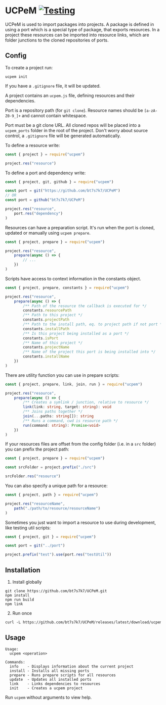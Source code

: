 # UCPeM [![Testing](https://github.com/bt7s7k7/UCPeM/workflows/Testing/badge.svg)](https://github.com/bt7s7k7/UCPeM/actions?query=workflow%3ATesting)
UCPeM is used to import packages into projects. A package is defined in using a port which is a special type of package, that exports resources. In a project these resources can be imported into resource links, which are folder junctions to the cloned repositories of ports. 

## Config
To create a project run: 
```
ucpem init
```
If you have a `.gitignore` file, it will be updated.

A project contains an `ucpem.js` file, defining resources and their dependencies. 

Port is a repository path (for `git clone`). Resource names should be `[a-zA-Z0-9_]+` and cannot contain whitespace.

Port must be a git clone URL. All cloned repos will be placed into a `ucpem_ports` folder in the root of the project. Don't worry about source control, a `.gitignore` file will be generated automatically.

To define a resource write:
```js
const { project } = require("ucpem")

project.res("resource")
```

To define a port and dependency write:
```js
const { project, git, github } = require("ucpem")

const port = git("https://github.com/bt7s7k7/UCPeM")
// OR
const port = github("bt7s7k7/UCPeM")

project.res("resource",
    port.res("dependency")
)
```

Resources can have a preparation script. It's run when the port is cloned, updated or manually using `ucpem prepare`. 
```js
const { project, prepare } = require("ucpem")

project.res("resource",
    prepare(async () => {
        // ...
    })
)
```

Scripts have access to context information in the constants object.
```js
const { project, prepare, constants } = require("ucpem")

project.res("resource",
    prepare(async () => {
        /** Path of the resource the callback is executed for */
        constants.resourcePath
        /** Path to this project */
        constants.projectPath
        /** Path to the install path, eq. to project path if not port */
        constants.installPath
        /** Is this project being installed as a port */
        constants.isPort
        /** Name of this project */
        constants.projectName
        /** Name of the project this port is being installed into */
        constants.installName
    })
)
```

There are utility function you can use in prepare scripts:
```ts
const { project, prepare, link, join, run } = require("ucpem")

project.res("resource",
    prepare(async () => {
        /** Creates a symlink / junction, relative to resource */
        link(link: string, target: string): void
        /** Joins paths together */
        join(...paths: string[]): string
        /** Runs a command, cwd is resource path */
        run(command: string): Promise<void>
    })
)
```

If your resources files are offset from the config folder (i.e. in a `src` folder) you can prefix the project path:
```js
const { project, prepare } = require("ucpem")

const srcFolder = project.prefix("./src")

srcFolder.res("resource")
```

You can also specify a unique path for a resource:
```js
const { project, path } = require("ucpem")

project.res("resourceName",
    path("./path/to/resource/resourceName")
)
```

Sometimes you just want to import a resource to use during development, like testing util scripts:
```js
const { project, git } = require("ucpem")

const port = git("../port")

project.prefix("test").use(port.res("testUtil"))
```

## Installation
1. Install globally
```
git clone https://github.com/bt7s7k7/UCPeM.git
npm install
npm run build
npm link
```
2. Run once
```html
curl -L https://github.com/bt7s7k7/UCPeM/releases/latest/download/ucpem.js | node - <arguments>
```
## Usage
```
Usage:
  ucpem <operation>

Commands:
  info    - Displays information about the current project
  install - Installs all missing ports
  prepare - Runs prepare scripts for all resources
  update  - Updates all installed ports
  link    - Links dependencies to resources
  init    - Creates a ucpem project
```
Run `ucpem` without arguments to view help.
